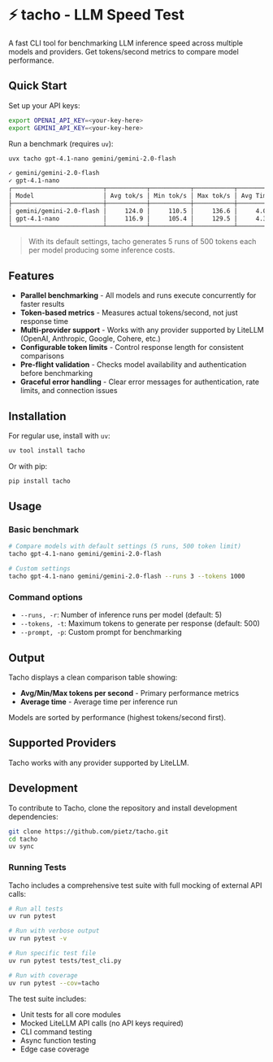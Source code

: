 # ⚡ tacho - LLM Speed Test

A fast CLI tool for benchmarking LLM inference speed across multiple models and providers. Get tokens/second metrics to compare model performance.


## Quick Start

Set up your API keys:

```bash
export OPENAI_API_KEY=<your-key-here>
export GEMINI_API_KEY=<your-key-here>
```

Run a benchmark (requires `uv`):

```bash
uvx tacho gpt-4.1-nano gemini/gemini-2.0-flash

✓ gemini/gemini-2.0-flash
✓ gpt-4.1-nano
┌─────────────────────────┬───────────┬───────────┬───────────┬──────────┐
│ Model                   │ Avg tok/s │ Min tok/s │ Max tok/s │ Avg Time │
├─────────────────────────┼───────────┼───────────┼───────────┼──────────┤
│ gemini/gemini-2.0-flash │     124.0 │     110.5 │     136.6 │     4.0s │
│ gpt-4.1-nano            │     116.9 │     105.4 │     129.5 │     4.3s │
└─────────────────────────┴───────────┴───────────┴───────────┴──────────┘
```

> With its default settings, tacho generates 5 runs of 500 tokens each per model producing some inference costs.


## Features

- **Parallel benchmarking** - All models and runs execute concurrently for faster results
- **Token-based metrics** - Measures actual tokens/second, not just response time
- **Multi-provider support** - Works with any provider supported by LiteLLM (OpenAI, Anthropic, Google, Cohere, etc.)
- **Configurable token limits** - Control response length for consistent comparisons
- **Pre-flight validation** - Checks model availability and authentication before benchmarking
- **Graceful error handling** - Clear error messages for authentication, rate limits, and connection issues


## Installation

For regular use, install with `uv`:

```bash
uv tool install tacho
```

Or with pip:

```bash
pip install tacho
```

## Usage

### Basic benchmark

```bash
# Compare models with default settings (5 runs, 500 token limit)
tacho gpt-4.1-nano gemini/gemini-2.0-flash

# Custom settings
tacho gpt-4.1-nano gemini/gemini-2.0-flash --runs 3 --tokens 1000
```

### Command options

- `--runs, -r`: Number of inference runs per model (default: 5)
- `--tokens, -t`: Maximum tokens to generate per response (default: 500)
- `--prompt, -p`: Custom prompt for benchmarking

## Output

Tacho displays a clean comparison table showing:
- **Avg/Min/Max tokens per second** - Primary performance metrics
- **Average time** - Average time per inference run

Models are sorted by performance (highest tokens/second first).

## Supported Providers

Tacho works with any provider supported by LiteLLM.

## Development

To contribute to Tacho, clone the repository and install development dependencies:

```bash
git clone https://github.com/pietz/tacho.git
cd tacho
uv sync
```

### Running Tests

Tacho includes a comprehensive test suite with full mocking of external API calls:

```bash
# Run all tests
uv run pytest

# Run with verbose output
uv run pytest -v

# Run specific test file
uv run pytest tests/test_cli.py

# Run with coverage
uv run pytest --cov=tacho
```

The test suite includes:
- Unit tests for all core modules
- Mocked LiteLLM API calls (no API keys required)
- CLI command testing
- Async function testing
- Edge case coverage
